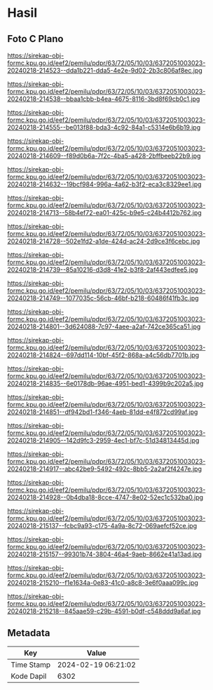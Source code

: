 # Hasil

## Foto C Plano

https://sirekap-obj-formc.kpu.go.id/eef2/pemilu/pdpr/63/72/05/10/03/6372051003023-20240218-214523--dda1b221-dda5-4e2e-9d02-2b3c806af8ec.jpg

https://sirekap-obj-formc.kpu.go.id/eef2/pemilu/pdpr/63/72/05/10/03/6372051003023-20240218-214538--bbaa1cbb-b4ea-4675-8116-3bd8f69cb0c1.jpg

https://sirekap-obj-formc.kpu.go.id/eef2/pemilu/pdpr/63/72/05/10/03/6372051003023-20240218-214555--be013f88-bda3-4c92-84a1-c5314e6b6b19.jpg

https://sirekap-obj-formc.kpu.go.id/eef2/pemilu/pdpr/63/72/05/10/03/6372051003023-20240218-214609--f89d0b6a-7f2c-4ba5-a428-2bffbeeb22b9.jpg

https://sirekap-obj-formc.kpu.go.id/eef2/pemilu/pdpr/63/72/05/10/03/6372051003023-20240218-214632--19bcf984-996a-4a62-b3f2-eca3c8329ee1.jpg

https://sirekap-obj-formc.kpu.go.id/eef2/pemilu/pdpr/63/72/05/10/03/6372051003023-20240218-214713--58b4ef72-ea01-425c-b9e5-c24b4412b762.jpg

https://sirekap-obj-formc.kpu.go.id/eef2/pemilu/pdpr/63/72/05/10/03/6372051003023-20240218-214728--502e1fd2-a1de-424d-ac24-2d9ce3f6cebc.jpg

https://sirekap-obj-formc.kpu.go.id/eef2/pemilu/pdpr/63/72/05/10/03/6372051003023-20240218-214739--85a10216-d3d8-41e2-b3f8-2af443edfee5.jpg

https://sirekap-obj-formc.kpu.go.id/eef2/pemilu/pdpr/63/72/05/10/03/6372051003023-20240218-214749--1077035c-56cb-46bf-b218-60486f41fb3c.jpg

https://sirekap-obj-formc.kpu.go.id/eef2/pemilu/pdpr/63/72/05/10/03/6372051003023-20240218-214801--3d624088-7c97-4aee-a2af-742ce365ca51.jpg

https://sirekap-obj-formc.kpu.go.id/eef2/pemilu/pdpr/63/72/05/10/03/6372051003023-20240218-214824--697dd114-10bf-45f2-868a-a4c56db7701b.jpg

https://sirekap-obj-formc.kpu.go.id/eef2/pemilu/pdpr/63/72/05/10/03/6372051003023-20240218-214835--6e0178db-96ae-4951-bed1-4399b9c202a5.jpg

https://sirekap-obj-formc.kpu.go.id/eef2/pemilu/pdpr/63/72/05/10/03/6372051003023-20240218-214851--df942bd1-f346-4aeb-81dd-e4f872cd99af.jpg

https://sirekap-obj-formc.kpu.go.id/eef2/pemilu/pdpr/63/72/05/10/03/6372051003023-20240218-214905--142d9fc3-2959-4ec1-bf7c-51d34813445d.jpg

https://sirekap-obj-formc.kpu.go.id/eef2/pemilu/pdpr/63/72/05/10/03/6372051003023-20240218-214917--abc42be9-5492-492c-8bb5-2a2af2f4247e.jpg

https://sirekap-obj-formc.kpu.go.id/eef2/pemilu/pdpr/63/72/05/10/03/6372051003023-20240218-214928--0b4dba18-8cce-4747-8e02-52ec1c532ba0.jpg

https://sirekap-obj-formc.kpu.go.id/eef2/pemilu/pdpr/63/72/05/10/03/6372051003023-20240218-215137--fcbc9a93-c175-4a9a-8c72-069aefcf52ce.jpg

https://sirekap-obj-formc.kpu.go.id/eef2/pemilu/pdpr/63/72/05/10/03/6372051003023-20240218-215157--99301b74-3804-46a4-9aeb-8662e41a13ad.jpg

https://sirekap-obj-formc.kpu.go.id/eef2/pemilu/pdpr/63/72/05/10/03/6372051003023-20240218-215210--f1e1634a-0e83-41c0-a8c8-3e6f0aaa099c.jpg

https://sirekap-obj-formc.kpu.go.id/eef2/pemilu/pdpr/63/72/05/10/03/6372051003023-20240218-215218--845aae59-c29b-4591-b0df-c548ddd9a6af.jpg


## Metadata

| Key        | Value               |
| ---------- | ------------------- |
| Time Stamp | 2024-02-19 06:21:02 |
| Kode Dapil | 6302                |



